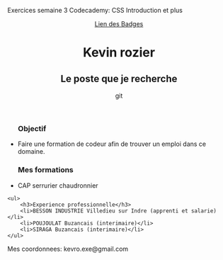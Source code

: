 Exercices semaine 3
Codecademy: CSS Introduction et plus
<html>

<head>
<link type="text/css" rel="style" href="style.css"/>
<title>Mon CV</title>
</head>
<body>

<header>
    <a href="https://www.codecademy.com/users/rozier/achievements">Lien des Badges</a>
    <h1>Kevin rozier</h1>
    <h2>Le poste que je recherche</h2>git 
</header>

<main>
    <ul>
        <h3>Objectif</h3>
        <li>Faire une formation de codeur afin de trouver un emploi dans ce domaine.</li>
    </ul>
    <ul>
        <h3>Mes formations</h3>
        <li>CAP serrurier chaudronnier</li>
    </ul>
        
    <ul>
        <h3>Experience professionnelle</h3>
        <li>BESSON INDUSTRIE Villedieu sur Indre (apprenti et salarie)</li>
        <li>POUJOULAT Buzancais (interimaire)</li>
        <li>SIRAGA Buzancais (interimaire)</li>
    </ul>
</main>
    
<footer>
        <p>Mes coordonnees: kevro.exe@gmail.com</p>
</footer>

</body>

</html>

